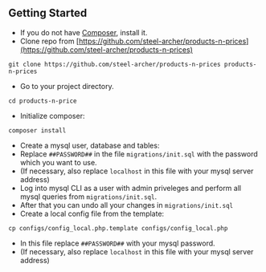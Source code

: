 Getting Started
---------------
* If you do not have [Composer](https://getcomposer.org/doc/00-intro.md), install it.
* Clone repo from [https://github.com/steel-archer/products-n-prices](https://github.com/steel-archer/products-n-prices)
```
git clone https://github.com/steel-archer/products-n-prices products-n-prices
```
* Go to your project directory.
```
cd products-n-price
```
* Initialize composer:
```
composer install
```
* Create a mysql user, database and tables:
* Replace `##PASSWORD##` in the file `migrations/init.sql` with the password which you want to use.
* (If necessary, also replace `localhost` in this file with your mysql server address)
* Log into mysql CLI as a user with admin priveleges and perform all mysql queries from `migrations/init.sql`.
* After that you can undo all your changes in `migrations/init.sql`
* Create a local config file from the template:
```
cp configs/config_local.php.template configs/config_local.php
```
* In this file replace `##PASSWORD##` with your mysql password.
* (If necessary, also replace `localhost` in this file with your mysql server address)
